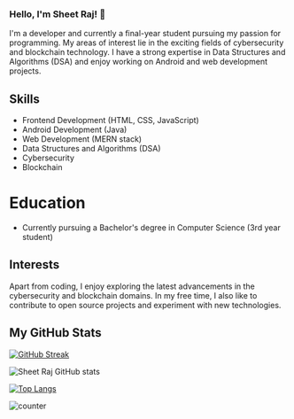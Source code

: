 ### Hello, I'm Sheet Raj! 👋

I'm a  developer and currently a final-year student pursuing my passion for programming. My areas of interest lie in the exciting fields of cybersecurity and blockchain technology. I have a strong expertise in Data Structures and Algorithms (DSA) and enjoy working on Android and web development projects.


## Skills

- Frontend Development (HTML, CSS, JavaScript)
- Android Development (Java)
- Web Development (MERN stack)
- Data Structures and Algorithms (DSA)
- Cybersecurity
- Blockchain

# Education

- Currently pursuing a Bachelor's degree in Computer Science (3rd year student)

## Interests

Apart from coding, I enjoy exploring the latest advancements in the cybersecurity and blockchain domains. In my free time, I also like to contribute to open source projects and experiment with new technologies.

##  My GitHub Stats

[![GitHub Streak](https://github-readme-streak-stats.herokuapp.com?user=SheetRaj&theme=dark&hide_border=true)](https://git.io/streak-stats)

![Sheet Raj GitHub stats](https://github-readme-stats.vercel.app/api?username=SheetRAJ&show_icons=true&theme=vue-dark)

[![Top Langs](https://github-readme-stats.vercel.app/api/top-langs/?username=SheetRaj&layout=compact)](https://github.com/anuraghazra/github-readme-stats)

![counter](https://github.com/SheetRaj.m.pipedream.net)



<!--
**SheetRaj/SheetRaj** is a ✨ _special_ ✨ repository because its `README.md` (this file) appears on your GitHub profile.

Here are some ideas to get you started:

- 🔭 I’m currently working on ...
- 🌱 I’m currently learning ...
- 👯 I’m looking to collaborate on ...
- 🤔 I’m looking for help with ...
- 💬 Ask me about ...
- 📫 How to reach me: ...
- 😄 Pronouns: ...
- ⚡ Fun fact: ...
-->
